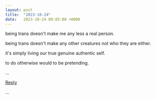 ```yaml
---
layout: post
title:  "2023-10-24"
date:   2023-10-24 09:05:00 +0000
---
```


being trans doesn't make me any less a real person.

being trans doesn't make any other creatures not who they are either.

it's simply living our true genuine authentic self.

to do otherwise would to be pretending.

...

<a href="mailto:TheNovimatrem@protonmail.ch?subject=RE%3A%20Social%20post%20-%202023-10-24">Reply</a>

...
